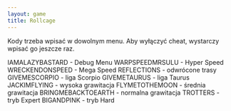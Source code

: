 ```yaml
---
layout: game
title: Rollcage
---
```


Kody trzeba wpisać w dowolnym menu. Aby wyłączyć cheat, 
wystarczy 
wpisać go jeszcze raz.

IAMALAZYBASTARD	- Debug Menu
WARPSPEEDMRSULU 	- Hyper Speed
WRECKENDONSPEED 	- Mega Speed
REFLECTIONS 		- odwrócone trasy
GIVEMESCORPIO 		- liga Scorpio
GIVEMETAURUS 		- liga Taurus
JACKIMFLYING 		- wysoka grawitacja
FLYMETOTHEMOON 	- średnia grawitacja
BRINGMEBACKTOEARTH 	- normalna grawitacja
TROTTERS 		- tryb Expert
BIGANDPINK 		- tryb Hard

